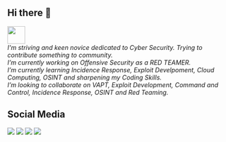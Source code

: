 <h2> Hi there 👋 </h2> 
<p><em><img src="https://media.giphy.com/media/WUlplcMpOCEmTGBtBW/giphy.gif" width="40"><br> 
 I'm striving and keen novice dedicated to Cyber Security. Trying to contribute something to community.<br> 
 I’m currently working on Offensive Security as a RED TEAMER.<br> 
 I’m currently learning Incidence Response, Exploit Develpoment, Cloud Computing, OSINT and sharpening my Coding Skills.<br> 
 I’m looking to collaborate on VAPT, Exploit Development, Command and Control, Incidence Response, OSINT and Red Teaming.<br> 
</em></p>
<h2>Social Media</h2>

<a href="https://twitter.com/prayansh_parmar"><img src="https://img.shields.io/badge/Twitter-prayansh__parmar-blue"></a>
<a href="https://github.com/PrayanshParmar"><img src="https://img.shields.io/badge/GitHub-PrayanshParmar-orange"></a>
<a href="mailto:parmarprayansh2@gmail.com"><img src="https://img.shields.io/badge/Gmail-%20parmarprayansh2%40gmail.com-yellow"></a>
<a href="https://www.linkedin.com/in/prayansh-parmar/"><img src="https://img.shields.io/badge/Linkedin-prayansh--parmar-blue"></a>
